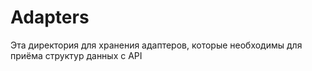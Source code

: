 # Adapters
Эта директория для хранения адаптеров, которые необходимы для приёма структур данных с API
